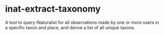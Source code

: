 # inat-extract-taxonomy
A tool to query iNaturalist for all observations made by one or more users in a specific taxon and place, and derive a list of all unique taxons.
